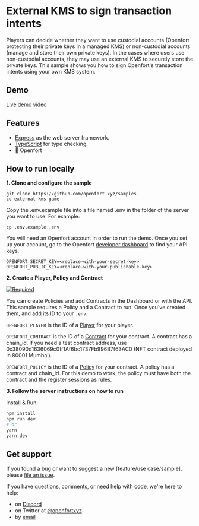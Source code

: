 # External KMS to sign transaction intents

Players can decide whether they want to use custodial accounts (Openfort protecting their private keys in a managed KMS) or non-custodial accounts (manage and store their own private keys).
In the cases where users use non-custodial accounts, they may use an external KMS to securely store the private keys. This sample shows you how to sign Openfort's transaction intents using your own KMS system.

## Demo
[Live demo video](https://www.youtube.com/watch?v=uHigZXdTECw)

## Features

- [Express](https://expressjs.com/) as the web server framework.
- [TypeScript](https://www.typescriptlang.org/) for type checking.
- 🏰 Openfort

## How to run locally

**1. Clone and configure the sample**

```
git clone https://github.com/openfort-xyz/samples
cd external-kms-game
```

Copy the .env.example file into a file named .env in the folder of the server you want to use. For example:

```
cp .env.example .env
```

You will need an Openfort account in order to run the demo. Once you set up your account, go to the Openfort [developer dashboard](https://dashboard.openfort.xyz/apikeys) to find your API keys.

```
OPENFORT_SECRET_KEY=<replace-with-your-secret-key>
OPENFORT_PUBLIC_KEY=<replace-with-your-publishable-key>
```

**2. Create a Player, Policy and Contract**

[![Required](https://img.shields.io/badge/REQUIRED-TRUE-ORANGE.svg)](https://shields.io/)

You can create Policies and add Contracts in the Dashboard or with the API. This sample requires a Policy and a Contract to run. Once you've created them, and add its ID to your `.env`.

`OPENFORT_PLAYER` is the ID of a [Player](https://www.openfort.xyz/docs/api/players#create-a-player) for your player. 

`OPENFORT_CONTRACT` is the ID of a [Contract](https://www.openfort.xyz/docs/api/contracts#create-a-contract) for your contract. A contract has a chain_id. 
If you need a test contract address, use 0x38090d1636069c0ff1Af6bc1737Fb996B7f63AC0 (NFT contract deployed in 80001 Mumbai).

`OPENFORT_POLICY` is the ID of a [Policy](https://www.openfort.xyz/docs/api/policies#create-a-policy) for your contract. A policy has a contract and chain_id. For this demo to work, the policy must have both the contract and the register sessions as rules.


**3. Follow the server instructions on how to run**

Install & Run:

```bash
npm install
npm run dev
# or
yarn
yarn dev
```

## Get support
If you found a bug or want to suggest a new [feature/use case/sample], please [file an issue](../../../issues).

If you have questions, comments, or need help with code, we're here to help:
- on [Discord](https://discord.com/invite/t7x7hwkJF4)
- on Twitter at [@openfortxyz](https://twitter.com/StripeDev)
- by [email](mailto:support+github@openfort.xyz)
